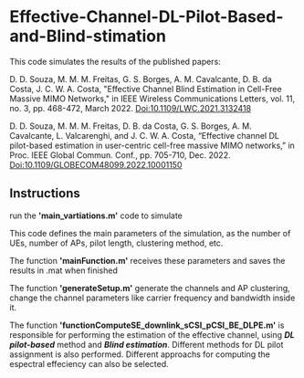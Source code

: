 # Effective-Channel-DL-Pilot-Based-and-Blind-stimation

This code simulates the results of the published papers: 

D. D. Souza, M. M. M. Freitas, G. S. Borges, A. M. Cavalcante, D. B. da Costa, J. C. W. A. Costa,
"Effective Channel Blind Estimation in Cell-Free Massive MIMO Networks," in IEEE Wireless
Communications Letters, vol. 11, no. 3, pp. 468-472, March 2022. [Doi:10.1109/LWC.2021.3132418](https://doi.org/10.1109/LWC.2021.3132418)

D. D. Souza, M. M. M. Freitas, D. B. da Costa, G. S. Borges, A. M. Cavalcante, L. Valcarenghi, and J. C.
W. A. Costa, “Effective channel DL pilot-based estimation in user-centric cell-free massive MIMO
networks,” in Proc. IEEE Global Commun. Conf., pp. 705-710, Dec. 2022. [Doi:10.1109/GLOBECOM48099.2022.10001150](https://doi.org/10.1109/GLOBECOM48099.2022.10001150)

## Instructions

run the **'main_vartiations.m'** code to simulate

This code defines the main parameters of the simulation, as the number of UEs, number of APs, pilot length, clustering method, etc.

The function **'mainFunction.m'** receives these parameters and saves the results in .mat when finished

The function **'generateSetup.m'** generate the channels and AP clustering, change the channel parameters like carrier frequency and bandwidth inside it.

The function **'functionComputeSE_downlink_sCSI_pCSI_BE_DLPE.m'** is responsible for performing the estimation of the effective channel, using **_DL pilot-based_** method and **_Blind estimation_**. Different methods for DL pilot assignment is also performed. Different approachs for computing the espectral effeciency can also be selected.
